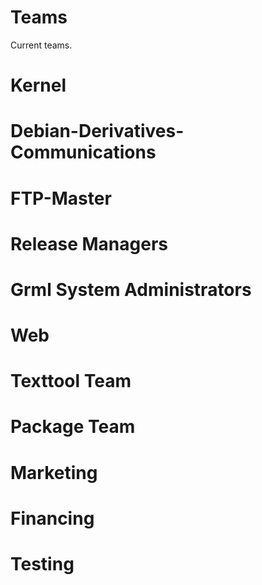 Teams
=====

Current teams.

Kernel
======

Debian-Derivatives-Communications
=================================

FTP-Master
==========

Release Managers
================

Grml System Administrators
==========================

Web
===

Texttool Team
=============

Package Team
============

Marketing
=========

Financing
=========

Testing
=======


